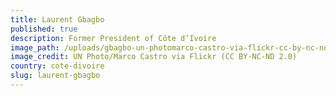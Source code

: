 ```yaml
---
title: Laurent Gbagbo
published: true
description: Former President of Côte d’Ivoire
image_path: /uploads/gbagbo-un-photomarco-castro-via-flickr-cc-by-nc-nd-2-0.jpg
image_credit: UN Photo/Marco Castro via Flickr (CC BY-NC-ND 2.0)
country: cote-divoire
slug: laurent-gbagbo
---
```


